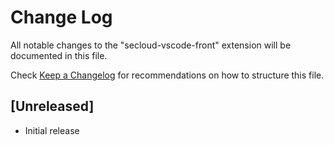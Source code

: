 # Change Log
All notable changes to the "secloud-vscode-front" extension will be documented in this file.

Check [Keep a Changelog](http://keepachangelog.com/) for recommendations on how to structure this file.

## [Unreleased]
- Initial release